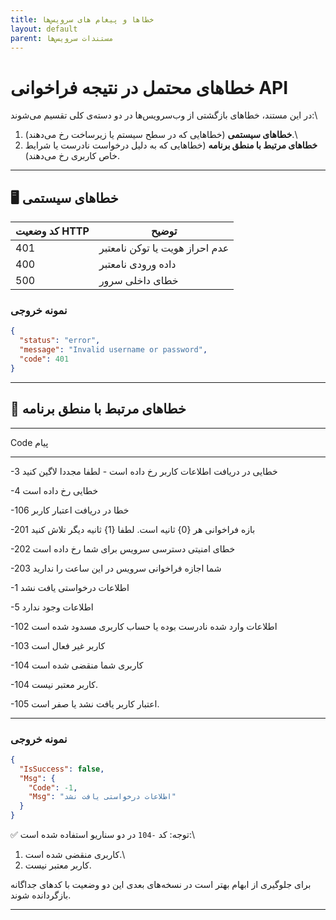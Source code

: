 ```yaml
---
title: خطاها و پیغام های سرویس‌ها
layout: default
parent: مستندات سرویس‌ها
---
```

# خطاهای محتمل در نتیجه فراخوانی API

در این مستند، خطاهای بازگشتی از وب‌سرویس‌ها در دو دسته‌ی کلی تقسیم می‌شوند:\
1. **خطاهای سیستمی** (خطاهایی که در سطح سیستم یا زیرساخت رخ می‌دهند).\
2. **خطاهای مرتبط با منطق برنامه** (خطاهایی که به دلیل درخواست نادرست یا
شرایط خاص کاربری رخ می‌دهند).

------------------------------------------------------------------------

## 🖥️ خطاهای سیستمی


| کد وضعیت HTTP | توضیح |
|---------------|-------|
| 401 | عدم احراز هویت یا توکن نامعتبر |
| 400 | داده ورودی نامعتبر |
| 500 | خطای داخلی سرور |

### نمونه خروجی

```json
{
  "status": "error",
  "message": "Invalid username or password",
  "code": 401
}
```

---

## 📌 خطاهای مرتبط با منطق برنامه


  -----------------------------------------------------------------------
  Code                                پیام
  ----------------------------------- -----------------------------------
  -3                                  خطایی در دریافت اطلاعات کاربر رخ
                                      داده است - لطفا مجددا لاگین کنید

  -4                                  خطایی رخ داده است

  -106                                خطا در دریافت اعتبار کاربر

  -201                                بازه فراخوانی هر {0} ثانیه است.
                                      لطفا {1} ثانیه دیگر تلاش کنید

  -202                                خطای امنیتی دسترسی سرویس برای شما
                                      رخ داده است

  -203                                شما اجازه فراخوانی سرویس در این
                                      ساعت را ندارید
  
  -1                                  اطلاعات درخواستی یافت نشد

  -5                                  اطلاعات وجود ندارد

  -102                                اطلاعات وارد شده نادرست بوده یا حساب کاربری مسدود شده است

  -103                                کاربر غیر فعال است

  -104                                کاربری شما منقضی شده است

  -104                                کاربر معتبر نیست.

  -105                                اعتبار کاربر یافت نشد یا صفر است.

------------------------------------------------------------------------

### نمونه خروجی

``` json
{
  "IsSuccess": false,
  "Msg": {
    "Code": -1,
    "Msg": "اطلاعات درخواستی یافت نشد"
  }
}
```

✅ توجه: کد `-104` در دو سناریو استفاده شده است:\
1. کاربری منقضی شده است.\
2. کاربر معتبر نیست.

برای جلوگیری از ابهام بهتر است در نسخه‌های بعدی این دو وضعیت با کدهای
جداگانه بازگردانده شوند.

---